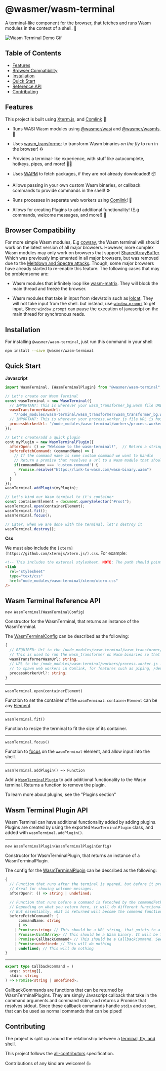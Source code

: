 # @wasmer/wasm-terminal

A terminal-like component for the browser, that fetches and runs Wasm modules in the context of a shell. 🐚

![Wasm Terminal Demo Gif](./assets/wasm-terminal-demo.gif)

## Table of Contents

- [Features](#features)
- [Browser Compatibility](#browser-compatibility)
- [Installation](#installation)
- [Quick Start](#quick-start)
- [Reference API](#reference-api)
- [Contributing](#contributing)

## Features

This project is built using [Xterm.js](https://github.com/xtermjs/xterm.js/), and [Comlink](https://github.com/GoogleChromeLabs/comlink) 🙏

- Runs WASI Wasm modules using [@wasmer/wasi](../wasi) and [@wasmer/wasmfs](../wasmfs). 🏃

- Uses [wasm_transformer](../../crates/wasm_transformer) to transform Wasm binaries _on the fly_ to run in the browser! ♻️

- Provides a terminal-like experience, with stuff like autocomplete, hotkeys, pipes, and more! 👩‍💻

- Uses [WAPM](https://wapm.io/) to fetch packages, if they are not already downloaded! 📦

- Allows passing in your own custom Wasm binaries, or callback commands to provide commands in the shell! ⚙️

- Runs processes in seperate web workers using [Comlink](https://github.com/GoogleChromeLabs/comlink)! 🔗

- Allows for creating Plugins to add additional functionality! (E.g commands, welcome messages, and more!) 🔌

## Browser Compatibility

For more simple Wasm modules, E.g [cowsay](https://wapm.io/package/cowsay), the Wasm terminal will should work on the latest version of all major browsers. However, more complex Wasm modules may only work on browsers that support [SharedArrayBuffer](https://developer.mozilla.org/en-US/docs/Web/JavaScript/Reference/Global_Objects/SharedArrayBuffer). Which was previously implemented in all major browsers, but was removed due to the [Meltdown and Spectre attacks](https://developer.mozilla.org/en-US/docs/Web/JavaScript/Reference/Global_Objects/SharedArrayBuffer#Browser_compatibility). Though, some major browsers have already started to re-enable this feature. The following cases that may be problemsome are:

- Wasm modules that infinitely loop like [wasm-matrix](https://github.com/torch2424/wasm-matrix). They will block the main thread and freeze the browser.

- Wasm modules that take in input from /dev/stdin such as [lolcat](https://wapm.io/package/lolcat). They will not take input from the shell. but instead, use [`window.prompt`](https://developer.mozilla.org/en-US/docs/Web/API/Window/prompt) to get input. Since `window.prompt` can pause the execution of javascript on the main thread for synchronous reads.

## Installation

For installing `@wasmer/wasm-terminal`, just run this command in your shell:

```bash
npm install --save @wasmer/wasm-terminal
```

## Quick Start

**Javascript**

```javascript
import WasmTerminal, {WasmTerminalPlugin} from "@wasmer/wasm-terminal";

// Let's create our Wasm Terminal
const wasmTerminal = new WasmTerminal({
  // IMPORTANT: This is wherever your wasm_transformer_bg.wasm file URL is hosted
  wasmTransformerWasmUrl:
    "/node_modules/wasm-terminal/wasm_transformer/wasm_transformer_bg.wasm",
  // IMPORTANT: This is wherever your process.worker.js file URL is hosted
  processWorkerUrl: "/node_modules/wasm-terminal/workers/process.worker.js",
});

// Let's create/add a quick plugin
cont myPlugin = new WasmTerminalPlugin({
  afterOpen: () => "Welcome to the wasm-terminal!",  // Return a string to show text after opening.
  beforeFetchCommand: (commandName) => {
    // If the command name is some custom command we want to handle
    // Return a promise that resolves a url to a Wasm module that should represent that command.
    if(commandName === 'custom-command') {
      Promise.resolve("https://link-to-wasm.com/wasm-binary.wasm")
    }
  }
});
wasmTerminal.addPlugin(myPlugin);

// Let's bind our Wasm terminal to it's container
const containerElement = document.querySelector("#root");
wasmTerminal.open(containerElement);
wasmTerminal.fit();
wasmTerminal.focus();

// Later, when we are done with the terminal, let's destroy it
wasmTerminal.destroy();
```

**Css**

We must also include the `[xterm](https://github.com/xtermjs/xterm.js/).css`. For example:

```html
<!-- This includes the external stylesheet. NOTE: The path should point to wherever you are hosting the wasm-terminal output. -->
<link
  rel="stylesheet"
  type="text/css"
  href="node_modules/wasm-terminal/xterm/xterm.css"
/>
```

## Wasm Terminal Reference API

`new WasmTerminal(WasmTerminalConfig)`

Constructor for the WasmTerminal, that returns an instance of the WasmTerminal.

The [WasmTerminalConfig](./lib/wasm-terminal-config.ts) can be described as the following:

```typescript
{
  // REQUIRED: Url to the /node_modules/wasm-terminal/wasm_transformer/wasm_transformer_bg.wasm.
  // This is used to run the wasm_transformer on Wasm binaries so that they can be used in JS Runtimes
  wasmTransformerWasmUrl: string;
  // URL to the /node_modules/wasm-terminal/workers/process.worker.js . This is used by the shell to
  // to spawn web workers in Comlink, for features such as piping, /dev/stdin reading, and general performance enhancements.
  processWorkerUrl?: string;
}
```

---

`wasmTerminal.open(containerElement)`

Function to set the container of the `wasmTerminal`. `containerElement` can be any [Element](https://developer.mozilla.org/en-US/docs/Web/API/Element).

---

`wasmTerminal.fit()`

Function to resize the terminal to fit the size of its container.

---

`wasmTerminal.focus()`

Function to [focus](https://developer.mozilla.org/en-US/docs/Web/API/HTMLElement/focus) on the `wasmTerminal` element, and allow input into the shell.

---

`wasmTerminal.addPlugin() => Function`

Add a [`WasmTerminalPlugin`](./lib/wasm-terminal-plugin.ts) to add additional functionality to the Wasm terminal. Returns a function to remove the plugin.

To learn more about plugins, see the "Plugins section"

## Wasm Terminal Plugin API

Wasm Terminal can have additional functionality added by adding plugins. Plugins are created by using the exported `WasmTerminalPlugin` class, and added with `wasmTerminal.addPlugin()`.

---

`new WasmTerminalPlugin(WasmTerminalPluginConfig)`

Constructor for WasmTerminalPlugin, that returns an instance of a WasmTerminalPlugin.

The config for the [WasmTerminalPlugin](./lib/wasm-terminal-plugin.ts) can be described as the following:

```typescript
{
  // Function that runs after the terminal is opened, but before it prompts.
  // Great for showing welcome messages.
  afterOpen?: () => string | undefined;

  // Function that runs before a command is feteched by the commandFether.
  // Depending on what you return here, it will do different functionality,
  // But essentially, what is returned will become the command functionality
  beforeFetchCommand?: (
      commandName: string
      ) =>
    | Promise<string> // This should be a URL string, that points to a Wasm file. It will be fetched, transformed, and compiled
    | Promise<Uint8Array> // This should be a Wasm binary. It will be transformed and compiled.
    | Promise<CallbackCommand> // This should be a CallbackCommand. See the CallbackCommand section for more
    | Promise<undefined> // This will do nothing
    | undefined; // This will do nothing
}
```

---

```typescript
export type CallbackCommand = (
  args: string[],
  stdin: string
) => Promise<string | undefined>;
```

CallbackCommands are functions that can be returned by WasmTerminalPlugins. They are simply Javascript callback that take in the command arguments and command stdin, and returns a Promise that resolves stdout. Since these callback commands handle `stdin` and `stdout`, that can be used as normal commands that can be piped!

## Contributing

The project is split up around the relationship between a [terminal, tty, and shell](https://unix.stackexchange.com/questions/4126/what-is-the-exact-difference-between-a-terminal-a-shell-a-tty-and-a-con).

This project follows the [all-contributors](https://github.com/kentcdodds/all-contributors) specification.

Contributions of any kind are welcome! 👍
